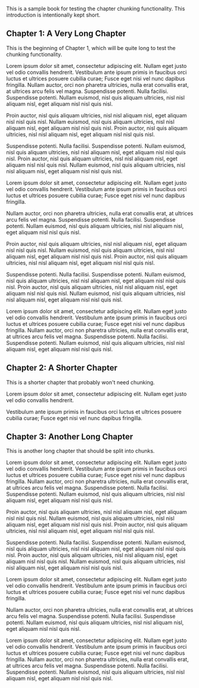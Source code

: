 This is a sample book for testing the chapter chunking functionality. This introduction is intentionally kept short.

## Chapter 1: A Very Long Chapter

This is the beginning of Chapter 1, which will be quite long to test the chunking functionality.

Lorem ipsum dolor sit amet, consectetur adipiscing elit. Nullam eget justo vel odio convallis hendrerit. Vestibulum ante ipsum primis in faucibus orci luctus et ultrices posuere cubilia curae; Fusce eget nisi vel nunc dapibus fringilla. Nullam auctor, orci non pharetra ultricies, nulla erat convallis erat, at ultrices arcu felis vel magna. Suspendisse potenti. Nulla facilisi. Suspendisse potenti. Nullam euismod, nisl quis aliquam ultricies, nisl nisl aliquam nisl, eget aliquam nisl nisl quis nisl.

Proin auctor, nisl quis aliquam ultricies, nisl nisl aliquam nisl, eget aliquam nisl nisl quis nisl. Nullam euismod, nisl quis aliquam ultricies, nisl nisl aliquam nisl, eget aliquam nisl nisl quis nisl. Proin auctor, nisl quis aliquam ultricies, nisl nisl aliquam nisl, eget aliquam nisl nisl quis nisl. 

Suspendisse potenti. Nulla facilisi. Suspendisse potenti. Nullam euismod, nisl quis aliquam ultricies, nisl nisl aliquam nisl, eget aliquam nisl nisl quis nisl. Proin auctor, nisl quis aliquam ultricies, nisl nisl aliquam nisl, eget aliquam nisl nisl quis nisl. Nullam euismod, nisl quis aliquam ultricies, nisl nisl aliquam nisl, eget aliquam nisl nisl quis nisl.

Lorem ipsum dolor sit amet, consectetur adipiscing elit. Nullam eget justo vel odio convallis hendrerit. Vestibulum ante ipsum primis in faucibus orci luctus et ultrices posuere cubilia curae; Fusce eget nisi vel nunc dapibus fringilla. 

Nullam auctor, orci non pharetra ultricies, nulla erat convallis erat, at ultrices arcu felis vel magna. Suspendisse potenti. Nulla facilisi. Suspendisse potenti. Nullam euismod, nisl quis aliquam ultricies, nisl nisl aliquam nisl, eget aliquam nisl nisl quis nisl.

Proin auctor, nisl quis aliquam ultricies, nisl nisl aliquam nisl, eget aliquam nisl nisl quis nisl. Nullam euismod, nisl quis aliquam ultricies, nisl nisl aliquam nisl, eget aliquam nisl nisl quis nisl. Proin auctor, nisl quis aliquam ultricies, nisl nisl aliquam nisl, eget aliquam nisl nisl quis nisl. 

Suspendisse potenti. Nulla facilisi. Suspendisse potenti. Nullam euismod, nisl quis aliquam ultricies, nisl nisl aliquam nisl, eget aliquam nisl nisl quis nisl. Proin auctor, nisl quis aliquam ultricies, nisl nisl aliquam nisl, eget aliquam nisl nisl quis nisl. Nullam euismod, nisl quis aliquam ultricies, nisl nisl aliquam nisl, eget aliquam nisl nisl quis nisl.

Lorem ipsum dolor sit amet, consectetur adipiscing elit. Nullam eget justo vel odio convallis hendrerit. Vestibulum ante ipsum primis in faucibus orci luctus et ultrices posuere cubilia curae; Fusce eget nisi vel nunc dapibus fringilla. Nullam auctor, orci non pharetra ultricies, nulla erat convallis erat, at ultrices arcu felis vel magna. Suspendisse potenti. Nulla facilisi. Suspendisse potenti. Nullam euismod, nisl quis aliquam ultricies, nisl nisl aliquam nisl, eget aliquam nisl nisl quis nisl.

## Chapter 2: A Shorter Chapter

This is a shorter chapter that probably won't need chunking.

Lorem ipsum dolor sit amet, consectetur adipiscing elit. Nullam eget justo vel odio convallis hendrerit. 

Vestibulum ante ipsum primis in faucibus orci luctus et ultrices posuere cubilia curae; Fusce eget nisi vel nunc dapibus fringilla.

## Chapter 3: Another Long Chapter

This is another long chapter that should be split into chunks.

Lorem ipsum dolor sit amet, consectetur adipiscing elit. Nullam eget justo vel odio convallis hendrerit. Vestibulum ante ipsum primis in faucibus orci luctus et ultrices posuere cubilia curae; Fusce eget nisi vel nunc dapibus fringilla. Nullam auctor, orci non pharetra ultricies, nulla erat convallis erat, at ultrices arcu felis vel magna. Suspendisse potenti. Nulla facilisi. Suspendisse potenti. Nullam euismod, nisl quis aliquam ultricies, nisl nisl aliquam nisl, eget aliquam nisl nisl quis nisl.

Proin auctor, nisl quis aliquam ultricies, nisl nisl aliquam nisl, eget aliquam nisl nisl quis nisl. Nullam euismod, nisl quis aliquam ultricies, nisl nisl aliquam nisl, eget aliquam nisl nisl quis nisl. Proin auctor, nisl quis aliquam ultricies, nisl nisl aliquam nisl, eget aliquam nisl nisl quis nisl. 

Suspendisse potenti. Nulla facilisi. Suspendisse potenti. Nullam euismod, nisl quis aliquam ultricies, nisl nisl aliquam nisl, eget aliquam nisl nisl quis nisl. Proin auctor, nisl quis aliquam ultricies, nisl nisl aliquam nisl, eget aliquam nisl nisl quis nisl. Nullam euismod, nisl quis aliquam ultricies, nisl nisl aliquam nisl, eget aliquam nisl nisl quis nisl.

Lorem ipsum dolor sit amet, consectetur adipiscing elit. Nullam eget justo vel odio convallis hendrerit. Vestibulum ante ipsum primis in faucibus orci luctus et ultrices posuere cubilia curae; Fusce eget nisi vel nunc dapibus fringilla. 

Nullam auctor, orci non pharetra ultricies, nulla erat convallis erat, at ultrices arcu felis vel magna. Suspendisse potenti. Nulla facilisi. Suspendisse potenti. Nullam euismod, nisl quis aliquam ultricies, nisl nisl aliquam nisl, eget aliquam nisl nisl quis nisl.

Lorem ipsum dolor sit amet, consectetur adipiscing elit. Nullam eget justo vel odio convallis hendrerit. Vestibulum ante ipsum primis in faucibus orci luctus et ultrices posuere cubilia curae; Fusce eget nisi vel nunc dapibus fringilla. Nullam auctor, orci non pharetra ultricies, nulla erat convallis erat, at ultrices arcu felis vel magna. Suspendisse potenti. Nulla facilisi. Suspendisse potenti. Nullam euismod, nisl quis aliquam ultricies, nisl nisl aliquam nisl, eget aliquam nisl nisl quis nisl.
